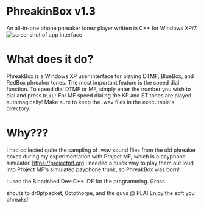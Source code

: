 # PhreakinBox v1.3
An all-in-one phone phreaker tonez player written in C++ for Windows XP/7. 
![screenshot of app interface](https://github.com/elr0b0h0b0/PhreakBox/blob/main/screenshot.png "UI")

# What does it do?
PhreakBox is a Windows XP user interface for playing DTMF, BlueBox, and RedBox phreaker tones. The most important feature is the speed dial function. To speed dial DTMF or MF, simply enter the number you wish to dial and press `Dial!` For MF speed dialing the KP and ST tones are played automagically! Make sure to keep the .wav files in the executable's directory.

# Why???
I had collected quite the sampling of .wav sound files from the old phreaker boxes during my experimentation with Project MF, which is a payphone simulator. 
https://projectmf.org
I needed a quick way to play them out loud into Project MF's simulated payphone trunk, so PhreakBox was born!


I used the Bloodshed Dev-C++ IDE for the programming. Gross.

shoutz to dr0ptpacket, 0ctothorpe, and the guys @ PLA! Enjoy the soft you phreaks!
